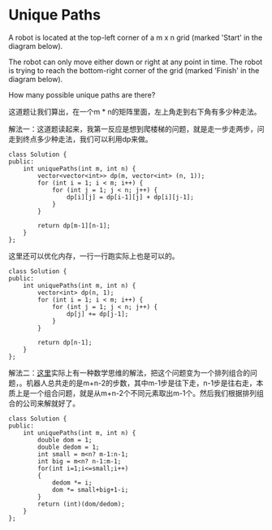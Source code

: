 Unique Paths
=============
A robot is located at the top-left corner of a m x n grid (marked 'Start' in the diagram below).

The robot can only move either down or right at any point in time. The robot is trying to reach the bottom-right corner of the grid (marked 'Finish' in the diagram below).

How many possible unique paths are there?

这道题让我们算出，在一个m * n的矩阵里面，左上角走到右下角有多少种走法。

解法一：这道题读起来，我第一反应是想到爬楼梯的问题，就是走一步走两步，问走到终点多少种走法，我们可以利用dp来做。

```
class Solution {
public:
    int uniquePaths(int m, int n) {
        vector<vector<int>> dp(m, vector<int> (n, 1));
        for (int i = 1; i < m; i++) {
            for (int j = 1; j < n; j++) {
                dp[i][j] = dp[i-1][j] + dp[i][j-1];
            }
        }

        return dp[m-1][n-1];
    }
};
```

这里还可以优化内存，一行一行跑实际上也是可以的。

```
class Solution {
public:
    int uniquePaths(int m, int n) {
        vector<int> dp(n, 1);
        for (int i = 1; i < m; i++) {
            for (int j = 1; j < n; j++) {
                dp[j] += dp[j-1];
            }
        }

        return dp[n-1];
    }
};
```

解法二：[这里](http://blog.csdn.net/linhuanmars/article/details/22126357)实际上有一种数学思维的解法，把这个问题变为一个排列组合的问题，。机器人总共走的是m+n-2的步数，其中m-1步是往下走，n-1步是往右走，本质上是一个组合问题，就是从m+n-2个不同元素取出m-1个。然后我们根据排列组合的公司来解就好了。

```
class Solution {
public:
    int uniquePaths(int m, int n) {
        double dom = 1;
        double dedom = 1;
        int small = m<n? m-1:n-1;
        int big = m<n? n-1:m-1;
        for(int i=1;i<=small;i++)  
        {  
            dedom *= i;  
            dom *= small+big+1-i;  
        }  
        return (int)(dom/dedom);  
    }
};
```
